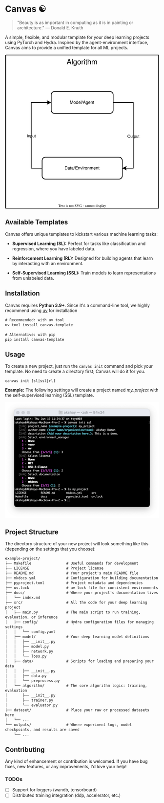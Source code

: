 # Canvas ☯︎

> "Beauty is as important in computing as it is in painting or architecture." — Donald E. Knuth

A simple, flexible, and modular template for your deep learning projects using PyTorch and Hydra. Inspired by the agent-environment interface, Canvas aims to provide a unified template for all ML projects.

<p align="center">
<img src="https://raw.githubusercontent.com/ramanakshay/canvas/main/docs/images/architecture.svg"
alt="Canvas Architecture">
</p>

## Available Templates

Canvas offers unique templates to kickstart various machine learning tasks:

* **Supervised Learning (SL):** Perfect for tasks like classification and regression, where you have labeled data.

* **Reinforcement Learning (RL):**  Designed for building agents that learn by interacting with an environment.

* **Self-Supervised Learning (SSL):** Train models to learn representations from unlabeled data.

## Installation

Canvas requires **Python 3.9+**. Since it's a command-line tool, we highly recommend using [uv](https://docs.astral.sh/uv/) for installation

```
# Recommended: with uv tool
uv tool install canvas-template

# Alternative: with pip
pip install canvas-template
```

## Usage

To create a new project, just run the `canvas init` command and pick your template. No need to create a directory first; Canvas will do it for you.

```
canvas init [sl|ssl|rl]
```

**Example:** The following settings will create a project named *my_project* with the self-supervised learning (SSL) template.

<p align="center">
<img src="https://raw.githubusercontent.com/ramanakshay/canvas/main/docs/images/canvas_demo.png"
alt="Canvas Demo">
</p>


## Project Structure

The directory structure of your new project will look something like this (depending on the settings that you choose):

```
example-project/
├── Makefile                # Useful commands for development
├── LICENSE                 # Project license
├── README.md               # Your project's main README file
├── mkdocs.yml              # Configuration for building documentation
├── pyproject.toml          # Project metadata and dependencies
├── uv.lock                 # uv lock file for consistent environments
├── docs/                   # Where your project's documentation lives
│   └── index.md
├── src/                    # All the code for your deep learning project
│   ├── main.py             # The main script to run training, evaluation, or inference
│   ├── config/             # Hydra configuration files for managing settings
│   │   └── config.yaml
│   ├── model/              # Your deep learning model definitions
│   │   ├── __init__.py
│   │   ├── model.py
│   │   ├── network.py
│   │   └── loss.py
│   ├── data/               # Scripts for loading and preparing your data
│   │   ├── __init__.py
│   │   ├── data.py
│   │   └── preprocess.py
│   └── algorithm/          # The core algorithm logic: training, evaluation
│       ├── __init__.py
│       ├── trainer.py
│       └── evaluator.py
├── dataset/                # Place your raw or processed datasets here
│   └── ...
└── outputs/                # Where experiment logs, model checkpoints, and results are saved
    └── ...
```

## Contributing

Any kind of enhancement or contribution is welcomed. If you have bug fixes, new features, or any improvements, I'd love your help!

### TODOs

- [ ] Support for loggers (wandb, tensorboard)
- [ ] Distributed training integration (ddp, accelerator, etc.)
